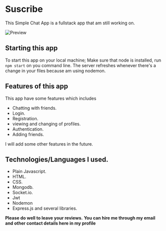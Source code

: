 # Suscribe
This Simple Chat App is a fullstack app that am still working on.

![Preview](https://chuksjohnleo.github.io/images/chatapp.png)

## Starting this app

To start this app on your local machine;
Make sure that node is installed, run 
`npm start` on you command line. The server refreshes whenever there's 
a change in your files because am using nodemon.

## Features of this app
This app have some features which includes

* Chatting with friends.
* Login.
* Registration.
* viewing and changing of profiles.
* Authentication.
* Adding friends.

I will add some other features in the future.


## Technologies/Languages I used.

* Plain Javascript.
* HTML.
* CSS.
* Mongodb.
* Socket.io.
* Jwt
* Nodemon
* Express.js and several libraries.

**Please do well to leave your reviews.**
**You can hire me through my email and other contact details here in my profile**
